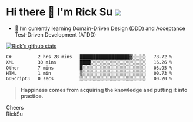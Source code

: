 # Hi there 👋 I'm Rick Su ![](https://komarev.com/ghpvc/?username=ricksu978)
<!--
**ricksu978/ricksu978** is a ✨ _special_ ✨ repository because its `README.md` (this file) appears on your GitHub profile.

Here are some ideas to get you started:

- 🔭 I’m currently working on ...
-->
- 🌱 I’m currently learning Domain-Driven Design (DDD) and Acceptance Test-Driven Development (ATDD)
<!--
- 👯 I’m looking to collaborate on ...
- 🤔 I’m looking for help with ...
- 💬 Ask me about ...
- 📫 How to reach me: ...
- 😄 Pronouns: ...
- ⚡ Fun fact: ...
-->
[![Rick's github stats](https://github-readme-stats.vercel.app/api?username=ricksu978&theme=dark)](https://github.com/ricksu978/ricksu978)

<!--START_SECTION:waka-->

```txt
C#          2 hrs 28 mins   ███████████████████▓░░░░░   78.72 %
XML         30 mins         ████░░░░░░░░░░░░░░░░░░░░░   16.26 %
Other       7 mins          █░░░░░░░░░░░░░░░░░░░░░░░░   03.95 %
HTML        1 min           ▒░░░░░░░░░░░░░░░░░░░░░░░░   00.73 %
GDScript3   0 secs          ░░░░░░░░░░░░░░░░░░░░░░░░░   00.20 %
```

<!--END_SECTION:waka-->

> **Happiness comes from acquiring the knowledge and putting it into practice.**

Cheers  
RickSu 
